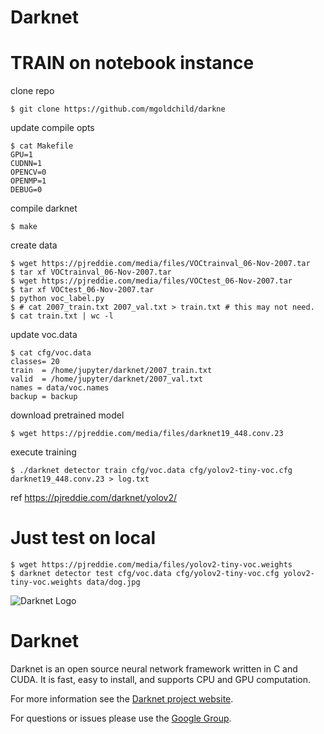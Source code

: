 # Darknet

# TRAIN on notebook instance

clone repo

```
$ git clone https://github.com/mgoldchild/darkne
```

update compile opts

```
$ cat Makefile
GPU=1
CUDNN=1
OPENCV=0
OPENMP=1
DEBUG=0
```

compile darknet

```
$ make
```

create data

```
$ wget https://pjreddie.com/media/files/VOCtrainval_06-Nov-2007.tar
$ tar xf VOCtrainval_06-Nov-2007.tar
$ wget https://pjreddie.com/media/files/VOCtest_06-Nov-2007.tar
$ tar xf VOCtest_06-Nov-2007.tar
$ python voc_label.py
$ # cat 2007_train.txt 2007_val.txt > train.txt # this may not need.
$ cat train.txt | wc -l
```

update voc.data

```
$ cat cfg/voc.data
classes= 20
train  = /home/jupyter/darknet/2007_train.txt
valid  = /home/jupyter/darknet/2007_val.txt
names = data/voc.names
backup = backup
```

download pretrained model

```
$ wget https://pjreddie.com/media/files/darknet19_448.conv.23
```

execute training

```
$ ./darknet detector train cfg/voc.data cfg/yolov2-tiny-voc.cfg darknet19_448.conv.23 > log.txt
```

ref https://pjreddie.com/darknet/yolov2/

# Just test on local

```
$ wget https://pjreddie.com/media/files/yolov2-tiny-voc.weights
$ darknet detector test cfg/voc.data cfg/yolov2-tiny-voc.cfg yolov2-tiny-voc.weights data/dog.jpg
```


![Darknet Logo](http://pjreddie.com/media/files/darknet-black-small.png)

# Darknet #
Darknet is an open source neural network framework written in C and CUDA. It is fast, easy to install, and supports CPU and GPU computation.

For more information see the [Darknet project website](http://pjreddie.com/darknet).

For questions or issues please use the [Google Group](https://groups.google.com/forum/#!forum/darknet).
